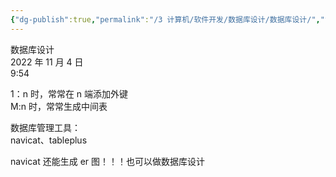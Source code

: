 ```yaml
---
{"dg-publish":true,"permalink":"/3 计算机/软件开发/数据库设计/数据库设计/","title":"数据库设计"}
---
```



数据库设计  
2022 年 11 月 4 日  
9:54

1：n 时，常常在 n 端添加外键  
M:n 时，常常生成中间表

数据库管理工具：  
navicat、tableplus

navicat 还能生成 er 图！！！也可以做数据库设计